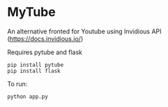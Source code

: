 # MyTube
An alternative fronted for Youtube using Invidious API (https://docs.invidious.io/)

Requires pytube and flask

```
pip install pytube
pip install flask
```
To run:
```
python app.py
```
